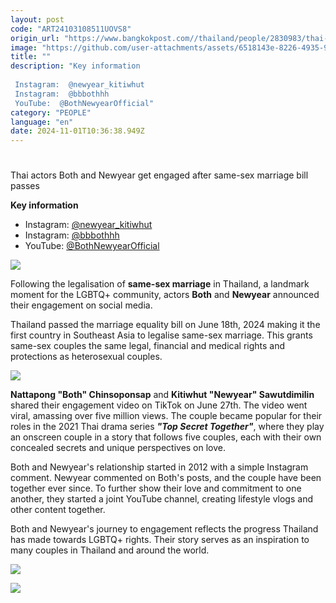 ```yaml
---
layout: post
code: "ART24103108511UOVS8"
origin_url: "https://www.bangkokpost.com//thailand/people/2830983/thai-actors-both-and-newyear-get-engaged-after-same-sex-marriage-bill-passes-"
image: "https://github.com/user-attachments/assets/6518143e-8226-4935-9984-b34e88f6d423"
title: ""
description: "Key information  
 
 Instagram:  @newyear_kitiwhut  
 Instagram:  @bbbothhh  
 YouTube:  @BothNewyearOfficial"
category: "PEOPLE"
language: "en"
date: 2024-11-01T10:36:38.949Z
---
```


# 

Thai actors Both and Newyear get engaged after same-sex marriage bill passes

**Key information** 

*   Instagram: [@newyear\_kitiwhut](https://www.instagram.com/newyear_kitiwhut/)
*   Instagram: [@bbbothhh](https://www.instagram.com/bbbothhh/)
*   YouTube: [@BothNewyearOfficial](https://www.youtube.com/@BothNewyearOfficial)

![](https://github.com/user-attachments/assets/171cd1ff-2329-4255-91e0-1d65249cf14a)

Following the legalisation of **same-sex marriage** in Thailand, a landmark moment for the LGBTQ+ community, actors **Both** and **Newyear** announced their engagement on social media.

Thailand passed the marriage equality bill on June 18th, 2024 making it the first country in Southeast Asia to legalise same-sex marriage. This grants same-sex couples the same legal, financial and medical rights and protections as heterosexual couples.

![](https://github.com/user-attachments/assets/73cb110c-492d-49aa-a46a-79ea0efe5dbc)

**Nattapong "Both" Chinsoponsap** and **Kitiwhut "Newyear" Sawutdimilin** shared their engagement video on TikTok on June 27th. The video went viral, amassing over five million views. The couple became popular for their roles in the 2021 Thai drama series _**"Top Secret Together"**_, where they play an onscreen couple in a story that follows five couples, each with their own concealed secrets and unique perspectives on love.

Both and Newyear's relationship started in 2012 with a simple Instagram comment. Newyear commented on Both's posts, and the couple have been together ever since. To further show their love and commitment to one another, they started a joint YouTube channel, creating lifestyle vlogs and other content together.

Both and Newyear's journey to engagement reflects the progress Thailand has made towards LGBTQ+ rights. Their story serves as an inspiration to many couples in Thailand and around the world.

![](https://github.com/user-attachments/assets/069bdf56-d024-4abd-8bdf-9283aefd6b3b)

![](https://github.com/user-attachments/assets/d9b2e9db-1eca-4664-b543-0222d1200947)